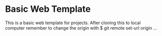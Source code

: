 # Basic Web Template

This is a basic web template for projects. After cloning this to local computer remember to change the origin with $ git remote set-url origin ... 